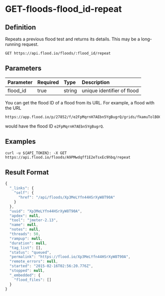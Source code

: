 # GET-floods-flood\_id-repeat

## Definition

Repeats a previous flood test and returns its details. This may be a long-running request. 

```text
GET https://api.flood.io/floods/:flood_id/repeat
```

## Parameters

| Parameter | Required | Type | Description |
| :--- | :--- | :--- | :--- |
| flood\_id | true | string | unique identifier of flood |

You can get the flood ID of a flood from its URL. For example, a flood with the URL

```text
https://app.flood.io/p/27852/f/e2FpMqrnH7AEbn5YgBugrQ/grids/fkamuTolBOCf7EW0MDNdZg/timeline
```

would have the flood ID `e2FpMqrnH7AEbn5YgBugrQ`.

## Examples

```text
curl -u ${API_TOKEN}: -X GET https://api.flood.io/floods/A9PMwdqff1E2eTsxEc9hbq/repeat
```

## Result Format

```javascript
{
  "_links": {
    "self": {
      "href": "/api/floods/Xp3MeLYfn44HSrXyW8T90A"
    }
  },
  "uuid": "Xp3MeLYfn44HSrXyW8T90A",
  "apdex": null,
  "tool": "jmeter-2.13",
  "name": null,
  "notes": null,
  "threads": 50,
  "rampup": null,
  "duration": null,
  "tag_list": [],
  "status": "queued",
  "permalink": "https://flood.io/Xp3MeLYfn44HSrXyW8T90A",
  "remote_errors": null,
  "started": "2015-02-16T02:56:20.776Z",
  "stopped": null,
  "_embedded": {
    "flood_files": []
  }
}
```

